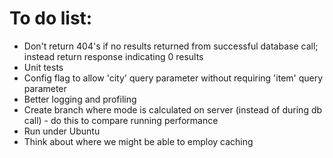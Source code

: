 # To do list:

* Don't return 404's if no results returned from successful database call; instead return response indicating 0 results
* Unit tests
* Config flag to allow 'city' query parameter without requiring 'item' query parameter
* Better logging and profiling
* Create branch where mode is calculated on server (instead of during db call) - do this to compare running performance
* Run under Ubuntu
* Think about where we might be able to employ caching
